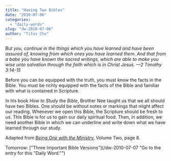 ```yaml
---
title: "Having Two Bibles"
date: "2010-07-06"
categories: 
  - "daily-words"
slug: "dw-2010-07-06"
author: "Titus Chu"
---
```


_But you, continue in the things which you have learned and have been assured of, knowing from which ones you have learned them. And that from a babe you have known the sacred writings, which are able to make you wise unto salvation through the faith which is in Christ Jesus. —2 Timothy 3:14-15_

Before you can be equipped with the truth, you must know the facts in the Bible. You must be richly equipped with the facts of the Bible and familiar with what is contained in Scripture.

In his book _How to Study the Bible_, Brother Nee taught us that we all should have two Bibles. One should be without notes or markings that might affect our reading. Whenever we open this Bible, the Scripture should be fresh to us. This Bible is for us to gain our daily spiritual food. Then, in addition, we need another Bible in which we can underline and write down what we have learned through our study.

Adapted from _[Being One with the Ministry](/book-one-with-the-ministry-vol-2 "Go to the listing for this book.")[,](/book-journey/ "Go to the listing for this book.")_ Volume Two, page 8.

Tomorrow: ["Three Important Bible Versions"](/dw-2010-07-07 "Go to the entry for this "Daily Word."")
